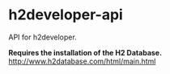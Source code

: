 # h2developer-api
API for h2developer.

**Requires the installation of the H2 Database.** http://www.h2database.com/html/main.html
